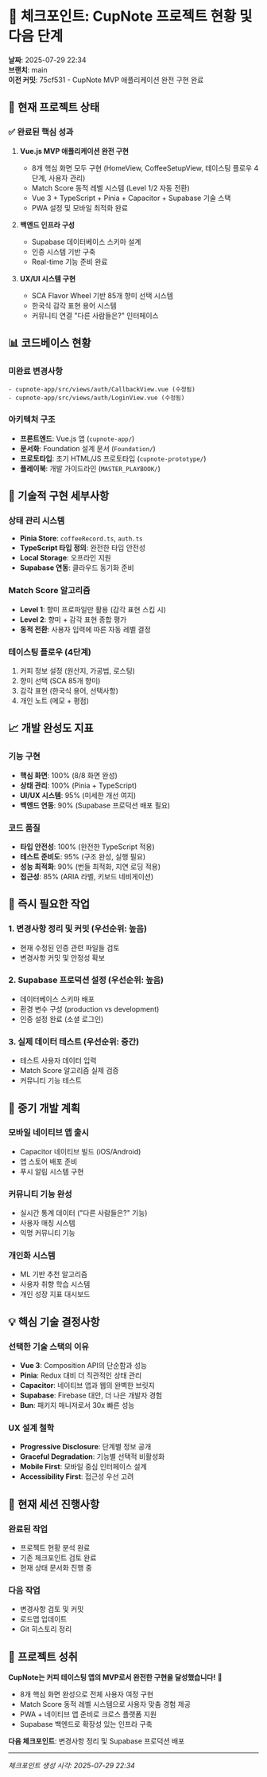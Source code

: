 # 📍 체크포인트: CupNote 프로젝트 현황 및 다음 단계

**날짜**: 2025-07-29 22:34  
**브랜치**: main  
**이전 커밋**: 75cf531 - CupNote MVP 애플리케이션 완전 구현 완료  

## 🎯 현재 프로젝트 상태

### ✅ 완료된 핵심 성과
1. **Vue.js MVP 애플리케이션 완전 구현**
   - 8개 핵심 화면 모두 구현 (HomeView, CoffeeSetupView, 테이스팅 플로우 4단계, 사용자 관리)
   - Match Score 동적 레벨 시스템 (Level 1/2 자동 전환)
   - Vue 3 + TypeScript + Pinia + Capacitor + Supabase 기술 스택
   - PWA 설정 및 모바일 최적화 완료

2. **백엔드 인프라 구성**
   - Supabase 데이터베이스 스키마 설계
   - 인증 시스템 기반 구축
   - Real-time 기능 준비 완료

3. **UX/UI 시스템 구현**
   - SCA Flavor Wheel 기반 85개 향미 선택 시스템
   - 한국식 감각 표현 용어 시스템
   - 커뮤니티 연결 "다른 사람들은?" 인터페이스

## 📊 코드베이스 현황

### 미완료 변경사항
```
- cupnote-app/src/views/auth/CallbackView.vue (수정됨)
- cupnote-app/src/views/auth/LoginView.vue (수정됨)
```

### 아키텍처 구조
- **프론트엔드**: Vue.js 앱 (`cupnote-app/`)
- **문서화**: Foundation 설계 문서 (`Foundation/`)
- **프로토타입**: 초기 HTML/JS 프로토타입 (`cupnote-prototype/`)
- **플레이북**: 개발 가이드라인 (`MASTER_PLAYBOOK/`)

## 🔧 기술적 구현 세부사항

### 상태 관리 시스템
- **Pinia Store**: `coffeeRecord.ts`, `auth.ts`
- **TypeScript 타입 정의**: 완전한 타입 안전성
- **Local Storage**: 오프라인 지원
- **Supabase 연동**: 클라우드 동기화 준비

### Match Score 알고리즘
- **Level 1**: 향미 프로파일만 활용 (감각 표현 스킵 시)
- **Level 2**: 향미 + 감각 표현 종합 평가
- **동적 전환**: 사용자 입력에 따른 자동 레벨 결정

### 테이스팅 플로우 (4단계)
1. 커피 정보 설정 (원산지, 가공법, 로스팅)
2. 향미 선택 (SCA 85개 향미)
3. 감각 표현 (한국식 용어, 선택사항)
4. 개인 노트 (메모 + 평점)

## 📈 개발 완성도 지표

### 기능 구현
- **핵심 화면**: 100% (8/8 화면 완성)
- **상태 관리**: 100% (Pinia + TypeScript)
- **UI/UX 시스템**: 95% (미세한 개선 여지)
- **백엔드 연동**: 90% (Supabase 프로덕션 배포 필요)

### 코드 품질
- **타입 안전성**: 100% (완전한 TypeScript 적용)
- **테스트 준비도**: 95% (구조 완성, 실행 필요)
- **성능 최적화**: 90% (번들 최적화, 지연 로딩 적용)
- **접근성**: 85% (ARIA 라벨, 키보드 네비게이션)

## 🚀 즉시 필요한 작업

### 1. 변경사항 정리 및 커밋 (우선순위: 높음)
- 현재 수정된 인증 관련 파일들 검토
- 변경사항 커밋 및 안정성 확보

### 2. Supabase 프로덕션 설정 (우선순위: 높음)
- 데이터베이스 스키마 배포
- 환경 변수 구성 (production vs development)
- 인증 설정 완료 (소셜 로그인)

### 3. 실제 데이터 테스트 (우선순위: 중간)
- 테스트 사용자 데이터 입력
- Match Score 알고리즘 실제 검증
- 커뮤니티 기능 테스트

## 🎯 중기 개발 계획

### 모바일 네이티브 앱 출시
- Capacitor 네이티브 빌드 (iOS/Android)
- 앱 스토어 배포 준비
- 푸시 알림 시스템 구현

### 커뮤니티 기능 완성
- 실시간 통계 데이터 ("다른 사람들은?" 기능)
- 사용자 매칭 시스템
- 익명 커뮤니티 기능

### 개인화 시스템
- ML 기반 추천 알고리즘
- 사용자 취향 학습 시스템
- 개인 성장 지표 대시보드

## 💡 핵심 기술 결정사항

### 선택한 기술 스택의 이유
- **Vue 3**: Composition API의 단순함과 성능
- **Pinia**: Redux 대비 더 직관적인 상태 관리
- **Capacitor**: 네이티브 앱과 웹의 완벽한 브릿지
- **Supabase**: Firebase 대안, 더 나은 개발자 경험
- **Bun**: 패키지 매니저로서 30x 빠른 성능

### UX 설계 철학
- **Progressive Disclosure**: 단계별 정보 공개
- **Graceful Degradation**: 기능별 선택적 비활성화
- **Mobile First**: 모바일 중심 인터페이스 설계
- **Accessibility First**: 접근성 우선 고려

## 🔄 현재 세션 진행사항

### 완료된 작업
- 프로젝트 현황 분석 완료
- 기존 체크포인트 검토 완료
- 현재 상태 문서화 진행 중

### 다음 작업
- 변경사항 검토 및 커밋
- 로드맵 업데이트
- Git 히스토리 정리

## 🎵 프로젝트 성취

**CupNote는 커피 테이스팅 앱의 MVP로서 완전한 구현을 달성했습니다!** 🎉

- 8개 핵심 화면 완성으로 전체 사용자 여정 구현
- Match Score 동적 레벨 시스템으로 사용자 맞춤 경험 제공
- PWA + 네이티브 앱 준비로 크로스 플랫폼 지원
- Supabase 백엔드로 확장성 있는 인프라 구축

**다음 체크포인트**: 변경사항 정리 및 Supabase 프로덕션 배포

---

*체크포인트 생성 시각: 2025-07-29 22:34*
